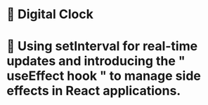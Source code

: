 # 📖 Digital Clock
# 👀 Using setInterval for real-time updates and introducing the " useEffect hook " to manage side effects in React applications.


